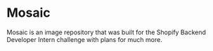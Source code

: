# Mosaic

Mosaic is an image repository that was built for the Shopify Backend Developer Intern challenge with plans for much more.
